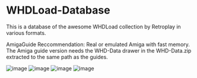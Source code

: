 # WHDLoad-Database
This is a database of the awesome WHDLoad collection by Retroplay in various formats.

AmigaGuide Reccommendation: Real or emulated Amiga with fast memory.
The Amiga guide version needs the WHD-Data drawer in the WHD-Data.zip extracted to the same path as the guides.

![image](https://github.com/MrV2K/WHDLoad-Database/assets/71010565/3675940a-2eab-4f37-94f1-7b56a8748f3a)
![image](https://github.com/MrV2K/WHDLoad-Database/assets/71010565/8b76bb23-fbad-4299-b160-20db2308492d)
![image](https://github.com/MrV2K/WHDLoad-Database/assets/71010565/42a35007-7c4b-42ce-846f-179726b1ada4)
![image](https://github.com/MrV2K/WHDLoad-Database/assets/71010565/00d5d26d-f7b7-40e8-811b-e22ab303874a)
